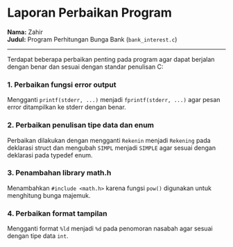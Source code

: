# Laporan Perbaikan Program

**Nama:** Zahir  
**Judul:** Program Perhitungan Bunga Bank (`bank_interest.c`)

---

Terdapat beberapa perbaikan penting pada program agar dapat berjalan dengan benar dan sesuai dengan standar penulisan C:

### 1. Perbaikan fungsi error output
Mengganti `printf(stderr, ...)` menjadi `fprintf(stderr, ...)` agar pesan error ditampilkan ke stderr dengan benar.

### 2. Perbaikan penulisan tipe data dan enum
Perbaikan dilakukan dengan mengganti `Rekenin` menjadi `Rekening` pada deklarasi struct dan mengubah `SIMPL` menjadi `SIMPLE` agar sesuai dengan deklarasi pada typedef enum.

### 3. Penambahan library math.h
Menambahkan `#include <math.h>` karena fungsi `pow()` digunakan untuk menghitung bunga majemuk.

### 4. Perbaikan format tampilan
Mengganti format `%ld` menjadi `%d` pada penomoran nasabah agar sesuai dengan tipe data `int`.
